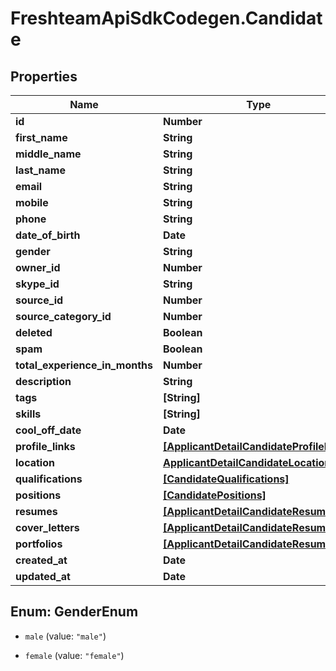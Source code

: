 # FreshteamApiSdkCodegen.Candidate

## Properties

| Name                           | Type                                                                                  | Description | Notes      |
| ------------------------------ | ------------------------------------------------------------------------------------- | ----------- | ---------- |
| **id**                         | **Number**                                                                            |             | [optional] |
| **first_name**                 | **String**                                                                            |             | [optional] |
| **middle_name**                | **String**                                                                            |             | [optional] |
| **last_name**                  | **String**                                                                            |             | [optional] |
| **email**                      | **String**                                                                            |             | [optional] |
| **mobile**                     | **String**                                                                            |             | [optional] |
| **phone**                      | **String**                                                                            |             | [optional] |
| **date_of_birth**              | **Date**                                                                              |             | [optional] |
| **gender**                     | **String**                                                                            |             | [optional] |
| **owner_id**                   | **Number**                                                                            |             | [optional] |
| **skype_id**                   | **String**                                                                            |             | [optional] |
| **source_id**                  | **Number**                                                                            |             | [optional] |
| **source_category_id**         | **Number**                                                                            |             | [optional] |
| **deleted**                    | **Boolean**                                                                           |             | [optional] |
| **spam**                       | **Boolean**                                                                           |             | [optional] |
| **total_experience_in_months** | **Number**                                                                            |             | [optional] |
| **description**                | **String**                                                                            |             | [optional] |
| **tags**                       | **[String]**                                                                          |             | [optional] |
| **skills**                     | **[String]**                                                                          |             | [optional] |
| **cool_off_date**              | **Date**                                                                              |             | [optional] |
| **profile_links**              | [**[ApplicantDetailCandidateProfileLinks]**](ApplicantDetailCandidateProfileLinks.md) |             | [optional] |
| **location**                   | [**ApplicantDetailCandidateLocation**](ApplicantDetailCandidateLocation.md)           |             | [optional] |
| **qualifications**             | [**[CandidateQualifications]**](CandidateQualifications.md)                           |             | [optional] |
| **positions**                  | [**[CandidatePositions]**](CandidatePositions.md)                                     |             | [optional] |
| **resumes**                    | [**[ApplicantDetailCandidateResumes]**](ApplicantDetailCandidateResumes.md)           |             | [optional] |
| **cover_letters**              | [**[ApplicantDetailCandidateResumes]**](ApplicantDetailCandidateResumes.md)           |             | [optional] |
| **portfolios**                 | [**[ApplicantDetailCandidateResumes]**](ApplicantDetailCandidateResumes.md)           |             | [optional] |
| **created_at**                 | **Date**                                                                              |             | [optional] |
| **updated_at**                 | **Date**                                                                              |             | [optional] |

## Enum: GenderEnum

- `male` (value: `"male"`)

- `female` (value: `"female"`)

